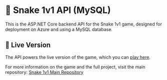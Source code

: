 # 🐍 Snake 1v1 API (MySQL)
This is the ASP.NET Core backend API for the Snake 1v1 game, designed for deployment on Azure and using a MySQL database.

## 🚀 Live Version
The API powers the live version of the game, which you can [play here](https://heldergomesramos.github.io/Snake-1v1).

For more information on the game and the full project, visit the main repository:
[Snake 1v1 Main Repository](https://github.com/heldergomesramos/Snake-1v1)
